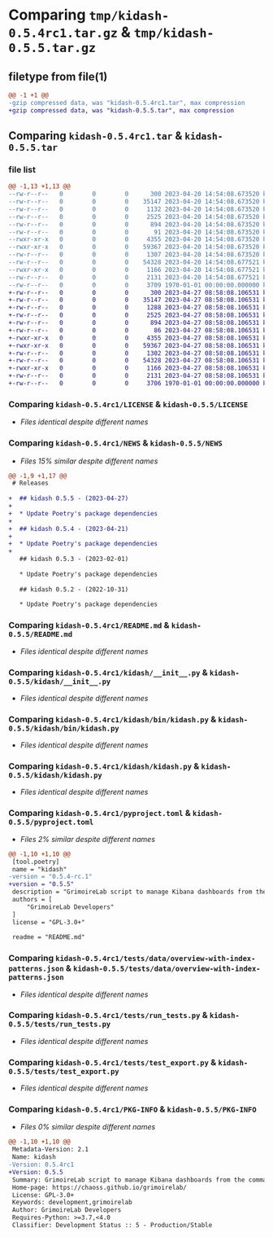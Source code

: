 # Comparing `tmp/kidash-0.5.4rc1.tar.gz` & `tmp/kidash-0.5.5.tar.gz`

## filetype from file(1)

```diff
@@ -1 +1 @@
-gzip compressed data, was "kidash-0.5.4rc1.tar", max compression
+gzip compressed data, was "kidash-0.5.5.tar", max compression
```

## Comparing `kidash-0.5.4rc1.tar` & `kidash-0.5.5.tar`

### file list

```diff
@@ -1,13 +1,13 @@
--rw-r--r--   0        0        0      300 2023-04-20 14:54:08.673520 kidash-0.5.4rc1/AUTHORS
--rw-r--r--   0        0        0    35147 2023-04-20 14:54:08.673520 kidash-0.5.4rc1/LICENSE
--rw-r--r--   0        0        0     1132 2023-04-20 14:54:08.673520 kidash-0.5.4rc1/NEWS
--rw-r--r--   0        0        0     2525 2023-04-20 14:54:08.673520 kidash-0.5.4rc1/README.md
--rw-r--r--   0        0        0      894 2023-04-20 14:54:08.673520 kidash-0.5.4rc1/kidash/__init__.py
--rw-r--r--   0        0        0       91 2023-04-20 14:54:08.673520 kidash-0.5.4rc1/kidash/_version.py
--rwxr-xr-x   0        0        0     4355 2023-04-20 14:54:08.673520 kidash-0.5.4rc1/kidash/bin/kidash.py
--rwxr-xr-x   0        0        0    59367 2023-04-20 14:54:08.673520 kidash-0.5.4rc1/kidash/kidash.py
--rw-r--r--   0        0        0     1307 2023-04-20 14:54:08.673520 kidash-0.5.4rc1/pyproject.toml
--rw-r--r--   0        0        0    54328 2023-04-20 14:54:08.677521 kidash-0.5.4rc1/tests/data/overview-with-index-patterns.json
--rwxr-xr-x   0        0        0     1166 2023-04-20 14:54:08.677521 kidash-0.5.4rc1/tests/run_tests.py
--rw-r--r--   0        0        0     2131 2023-04-20 14:54:08.677521 kidash-0.5.4rc1/tests/test_export.py
--rw-r--r--   0        0        0     3709 1970-01-01 00:00:00.000000 kidash-0.5.4rc1/PKG-INFO
+-rw-r--r--   0        0        0      300 2023-04-27 08:58:08.106531 kidash-0.5.5/AUTHORS
+-rw-r--r--   0        0        0    35147 2023-04-27 08:58:08.106531 kidash-0.5.5/LICENSE
+-rw-r--r--   0        0        0     1288 2023-04-27 08:58:08.106531 kidash-0.5.5/NEWS
+-rw-r--r--   0        0        0     2525 2023-04-27 08:58:08.106531 kidash-0.5.5/README.md
+-rw-r--r--   0        0        0      894 2023-04-27 08:58:08.106531 kidash-0.5.5/kidash/__init__.py
+-rw-r--r--   0        0        0       86 2023-04-27 08:58:08.106531 kidash-0.5.5/kidash/_version.py
+-rwxr-xr-x   0        0        0     4355 2023-04-27 08:58:08.106531 kidash-0.5.5/kidash/bin/kidash.py
+-rwxr-xr-x   0        0        0    59367 2023-04-27 08:58:08.106531 kidash-0.5.5/kidash/kidash.py
+-rw-r--r--   0        0        0     1302 2023-04-27 08:58:08.106531 kidash-0.5.5/pyproject.toml
+-rw-r--r--   0        0        0    54328 2023-04-27 08:58:08.106531 kidash-0.5.5/tests/data/overview-with-index-patterns.json
+-rwxr-xr-x   0        0        0     1166 2023-04-27 08:58:08.106531 kidash-0.5.5/tests/run_tests.py
+-rw-r--r--   0        0        0     2131 2023-04-27 08:58:08.106531 kidash-0.5.5/tests/test_export.py
+-rw-r--r--   0        0        0     3706 1970-01-01 00:00:00.000000 kidash-0.5.5/PKG-INFO
```

### Comparing `kidash-0.5.4rc1/LICENSE` & `kidash-0.5.5/LICENSE`

 * *Files identical despite different names*

### Comparing `kidash-0.5.4rc1/NEWS` & `kidash-0.5.5/NEWS`

 * *Files 15% similar despite different names*

```diff
@@ -1,9 +1,17 @@
 # Releases
 
+  ## kidash 0.5.5 - (2023-04-27)
+  
+  * Update Poetry's package dependencies
+
+  ## kidash 0.5.4 - (2023-04-21)
+  
+  * Update Poetry's package dependencies
+
   ## kidash 0.5.3 - (2023-02-01)
   
   * Update Poetry's package dependencies
 
   ## kidash 0.5.2 - (2022-10-31)
   
   * Update Poetry's package dependencies
```

### Comparing `kidash-0.5.4rc1/README.md` & `kidash-0.5.5/README.md`

 * *Files identical despite different names*

### Comparing `kidash-0.5.4rc1/kidash/__init__.py` & `kidash-0.5.5/kidash/__init__.py`

 * *Files identical despite different names*

### Comparing `kidash-0.5.4rc1/kidash/bin/kidash.py` & `kidash-0.5.5/kidash/bin/kidash.py`

 * *Files identical despite different names*

### Comparing `kidash-0.5.4rc1/kidash/kidash.py` & `kidash-0.5.5/kidash/kidash.py`

 * *Files identical despite different names*

### Comparing `kidash-0.5.4rc1/pyproject.toml` & `kidash-0.5.5/pyproject.toml`

 * *Files 2% similar despite different names*

```diff
@@ -1,10 +1,10 @@
 [tool.poetry]
 name = "kidash"
-version = "0.5.4-rc.1"
+version = "0.5.5"
 description = "GrimoireLab script to manage Kibana dashboards from the command line"
 authors = [
     "GrimoireLab Developers"
 ]
 license = "GPL-3.0+"
 
 readme = "README.md"
```

### Comparing `kidash-0.5.4rc1/tests/data/overview-with-index-patterns.json` & `kidash-0.5.5/tests/data/overview-with-index-patterns.json`

 * *Files identical despite different names*

### Comparing `kidash-0.5.4rc1/tests/run_tests.py` & `kidash-0.5.5/tests/run_tests.py`

 * *Files identical despite different names*

### Comparing `kidash-0.5.4rc1/tests/test_export.py` & `kidash-0.5.5/tests/test_export.py`

 * *Files identical despite different names*

### Comparing `kidash-0.5.4rc1/PKG-INFO` & `kidash-0.5.5/PKG-INFO`

 * *Files 0% similar despite different names*

```diff
@@ -1,10 +1,10 @@
 Metadata-Version: 2.1
 Name: kidash
-Version: 0.5.4rc1
+Version: 0.5.5
 Summary: GrimoireLab script to manage Kibana dashboards from the command line
 Home-page: https://chaoss.github.io/grimoirelab/
 License: GPL-3.0+
 Keywords: development,grimoirelab
 Author: GrimoireLab Developers
 Requires-Python: >=3.7,<4.0
 Classifier: Development Status :: 5 - Production/Stable
```


